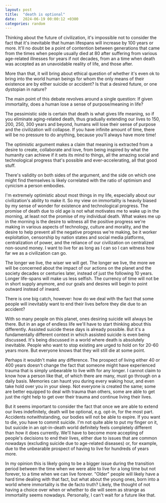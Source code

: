 ```yaml
---
layout: post
title:  "death is optional"
date:   2024-06-19 00:00:12 +0300
categories: random
---
```

Thinking about the future of civilization, it's impossible not to consider the fact that it's inevitable that human lifespans will increase by 100 years or more. It'll no doubt be a point of contention between generations that came from the times when people usually died at 80 after suffering from various age-related illnesses for years if not decades, from an a time when death was accepted as an unavoidable reality of life, and those after.

More than that, it will bring about ethical question of whether it's even ok to bring into the world human beings for whom the only means of their existence are by either suicide or accident? Is that a desired future, or one dystopian in nature?

The main point of this debate revolves around a single question: If given immortality, does a human lose a sense of purpose/meaning in life?

The pessimistic side is certain that death is what gives life meaning, so if you eliminate aging-related death, thus gradually extending our lives to 150, 200, 250, 300 years and beyond, humans will lose their sense of purpose and the civilization will collapse. If you have infinite amount of time, there will be no pressure to do anything, because you'll always have more time!

The optimistic argument makes a claim that meaning is extracted from a desire to create, collaborate and love, from being inspired by what the humanity can achieve if it sets its mind to things, all the amazing social and technological progress that's possible and ever-accelerating, all that good stuff.

There's validity on both sides of the argument, and the side on which one might find themselves is likely correlated with the ratio of optimism and cynicism a person embodies.

I'm extremely optimistic about most things in my life, especially about our civilization's ability to make it. So my view on immortality is heavily biased by my sense of wonder for existence and technological progress. The promise of death due to old age is not what motivates me to wake up in the morning, at least not the promise of my individual death. What wakes me up in the morning is the desire to witness all the positive progress we're making in various aspects of technology, culture and morality, and the desire to help prevent all the negative progress we're making, be it worker exploitation, censorship by nation states and social media platforms, centralization of power, and the reliance of our civilization on centralized non-sound money. I want to live for as long as I can so I can witness how far we as a civilization can go.

The longer we live, the wiser we will get. The longer we live, the more we will be concerned about the impact of our actions on the planet and the society decades or centuries later, instead of just the following 10 years. Longer life-spans will make us less selfish. The currency of time will not be in short supply anymore, and our goals and desires will begin to point outward instead of inward.

There is one big catch, however: how do we deal with the fact that some people will inevitably want to end their lives before they die due to an accident?

With so many people on this planet, ones desiring suicide will always be there. But in an age of endless life we'll have to start thinking about this differently. Assisted suicide these days is already possible. But it's a fundamentally different context in which assisted suicide is even being discussed. It's being discussed in a world where death is absolutely inevitable. People who want to stop existing are urged to hold on for 20-60 years more. But everyone knows that they will still die at some point.

Perhaps it wouldn't make any difference. The prospect of living either 40 or 400 years doesn't change the fact that someone might have experienced trauma that is simply unbearable to live with for any longer. I cannot claim to know how a person like that, of which there are many, must go through on a daily basis. Memories can haunt you during every waking hour, and even take hold over you in your sleep. Not everyone is created the same; some are better equipped to deal with trauma than others, some are able to get just the right help to get over their trauma and continue living their lives.

But it seems important to consider the fact that once we are able to extend our lives indefinitely, death will be optional, e.g. opt-in, for the most part. Accidents notwithstanding, our bodies will not be able to expire. If you want to die, you have to commit suicide. I'm not quite able to put my finger on it, but suicide in an opt-in-death world definitely feels completely different than how it does currently. We'll have to become more accepting of people's decisions to end their lives, either due to issues that are common nowadays (excluding suicide due to age-related diseases) or, for example, due to the unbearable prospect of having to live for hundreds of years more.

In my opinion this is likely going to be a bigger issue during the transition period between the time when we were able to live for a long time but not forever, to a time when we can live forever. "Older" people will likely have a hard time dealing with that fact, but what about the young ones, born into a world where immortality is the de facto truth? Likely, the thought of not having a choice over when or whether to die will seem as strange as immortality seems nowadays. Personally, I can't wait for a future like that.